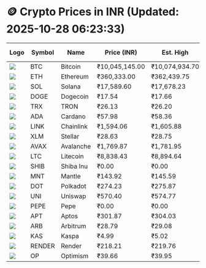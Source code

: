 # 🪙 Crypto Prices in INR (Updated: 2025-10-28 06:23:33)

| Logo | Symbol | Name       | Price (INR) | Est. High | Est. Low | Gross Profit | Fees | Net Profit | ROI % |
|------|--------|------------|-------------|-----------|----------|---------------|------|-------------|--------|
| ![](https://coin-images.coingecko.com/coins/images/1/large/bitcoin.png?1696501400) | BTC    | Bitcoin    | ₹10,045,145.00 | ₹10,074,934.70 | ₹10,015,355.30 | ₹594.88 | ₹200.00 | ₹394.88 | 0.39% |
| ![](https://coin-images.coingecko.com/coins/images/279/large/ethereum.png?1696501628) | ETH    | Ethereum   | ₹360,333.00 | ₹362,439.75 | ₹358,226.25 | ₹1,176.21 | ₹200.00 | ₹976.21 | 0.98% |
| ![](https://coin-images.coingecko.com/coins/images/4128/large/solana.png?1718769756) | SOL    | Solana     | ₹17,589.60 | ₹17,678.23 | ₹17,500.97 | ₹1,012.83 | ₹200.00 | ₹812.83 | 0.81% |
| ![](https://coin-images.coingecko.com/coins/images/5/large/dogecoin.png?1696501409) | DOGE   | Dogecoin   | ₹17.54 | ₹17.66 | ₹17.42 | ₹1,377.73 | ₹200.00 | ₹1,177.73 | 1.18% |
| ![](https://coin-images.coingecko.com/coins/images/1094/large/tron-logo.png?1696502193) | TRX    | TRON       | ₹26.13 | ₹26.20 | ₹26.06 | ₹552.61 | ₹200.00 | ₹352.61 | 0.35% |
| ![](https://coin-images.coingecko.com/coins/images/975/large/cardano.png?1696502090) | ADA    | Cardano    | ₹57.98 | ₹58.36 | ₹57.60 | ₹1,328.18 | ₹200.00 | ₹1,128.18 | 1.13% |
| ![](https://coin-images.coingecko.com/coins/images/877/large/Chainlink_Logo_500.png?1760023405) | LINK   | Chainlink  | ₹1,594.06 | ₹1,605.88 | ₹1,582.24 | ₹1,493.70 | ₹200.00 | ₹1,293.70 | 1.29% |
| ![](https://coin-images.coingecko.com/coins/images/100/large/fmpFRHHQ_400x400.jpg?1735231350) | XLM    | Stellar    | ₹28.63 | ₹28.75 | ₹28.51 | ₹852.38 | ₹200.00 | ₹652.38 | 0.65% |
| ![](https://coin-images.coingecko.com/coins/images/12559/large/Avalanche_Circle_RedWhite_Trans.png?1696512369) | AVAX   | Avalanche  | ₹1,769.87 | ₹1,781.95 | ₹1,757.79 | ₹1,374.91 | ₹200.00 | ₹1,174.91 | 1.17% |
| ![](https://coin-images.coingecko.com/coins/images/2/large/litecoin.png?1696501400) | LTC    | Litecoin   | ₹8,838.43 | ₹8,894.64 | ₹8,782.22 | ₹1,280.14 | ₹200.00 | ₹1,080.14 | 1.08% |
| ![](https://coin-images.coingecko.com/coins/images/11939/large/shiba.png?1696511800) | SHIB   | Shiba Inu  | ₹0.00 | ₹0.00 | ₹0.00 | ₹972.32 | ₹200.00 | ₹772.32 | 0.77% |
| ![](https://coin-images.coingecko.com/coins/images/30980/large/Mantle-Logo-mark.png?1739213200) | MNT    | Mantle     | ₹143.92 | ₹145.59 | ₹142.25 | ₹2,345.13 | ₹200.00 | ₹2,145.13 | 2.15% |
| ![](https://coin-images.coingecko.com/coins/images/12171/large/polkadot.png?1696512008) | DOT    | Polkadot   | ₹274.23 | ₹275.87 | ₹272.59 | ₹1,202.90 | ₹200.00 | ₹1,002.90 | 1.00% |
| ![](https://coin-images.coingecko.com/coins/images/12504/large/uniswap-logo.png?1720676669) | UNI    | Uniswap    | ₹570.40 | ₹574.77 | ₹566.03 | ₹1,543.38 | ₹200.00 | ₹1,343.38 | 1.34% |
| ![](https://coin-images.coingecko.com/coins/images/29850/large/pepe-token.jpeg?1696528776) | PEPE   | Pepe       | ₹0.00 | ₹0.00 | ₹0.00 | ₹1,052.72 | ₹200.00 | ₹852.72 | 0.85% |
| ![](https://coin-images.coingecko.com/coins/images/26455/large/aptos_round.png?1696525528) | APT    | Aptos      | ₹301.87 | ₹304.03 | ₹299.71 | ₹1,443.41 | ₹200.00 | ₹1,243.41 | 1.24% |
| ![](https://coin-images.coingecko.com/coins/images/16547/large/arb.jpg?1721358242) | ARB    | Arbitrum   | ₹28.79 | ₹29.08 | ₹28.50 | ₹2,052.81 | ₹200.00 | ₹1,852.81 | 1.85% |
| ![](https://coin-images.coingecko.com/coins/images/25751/large/kaspa-icon-exchanges.png?1696524837) | KAS    | Kaspa      | ₹4.99 | ₹5.02 | ₹4.96 | ₹1,088.05 | ₹200.00 | ₹888.05 | 0.89% |
| ![](https://coin-images.coingecko.com/coins/images/11636/large/rndr.png?1696511529) | RENDER | Render     | ₹218.21 | ₹219.76 | ₹216.66 | ₹1,427.56 | ₹200.00 | ₹1,227.56 | 1.23% |
| ![](https://coin-images.coingecko.com/coins/images/25244/large/Optimism.png?1696524385) | OP     | Optimism   | ₹39.66 | ₹39.95 | ₹39.37 | ₹1,493.67 | ₹200.00 | ₹1,293.67 | 1.29% |
